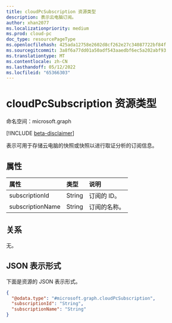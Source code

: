 ```yaml
---
title: cloudPcSubscription 资源类型
description: 表示云电脑订阅。
author: xhan2077
ms.localizationpriority: medium
ms.prod: cloud-pc
doc_type: resourcePageType
ms.openlocfilehash: 425ada12758e2602d8cf262e27c34087722bf84f
ms.sourcegitcommit: 3a8f6a77dd01a50adf543aaedbf6ec5a202abf93
ms.translationtype: MT
ms.contentlocale: zh-CN
ms.lasthandoff: 05/12/2022
ms.locfileid: "65366303"
---
```

# <a name="cloudpcsubscription-resource-type"></a>cloudPcSubscription 资源类型

命名空间：microsoft.graph

[!INCLUDE [beta-disclaimer](../../includes/beta-disclaimer.md)]

表示可用于存储云电脑的快照或快照以进行取证分析的订阅信息。

## <a name="properties"></a>属性
|属性|类型|说明|
|:---|:---|:---|
|subscriptionId|String|订阅的 ID。|
|subscriptionName|String|订阅的名称。|

## <a name="relationships"></a>关系
无。

## <a name="json-representation"></a>JSON 表示形式
下面是资源的 JSON 表示形式。
<!-- {
  "blockType": "resource",
  "keyProperty": "subscriptionId",
  "@odata.type": "microsoft.graph.cloudPcSubscription",
  "baseType": "microsoft.graph.entity",
  "openType": false
}
-->
``` json
{
  "@odata.type": "#microsoft.graph.cloudPcSubscription",
  "subscriptionId": "String",
  "subscriptionName": "String"
}
```
